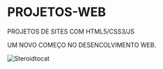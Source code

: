 # PROJETOS-WEB
PROJETOS DE SITES COM HTML5/CSS3/JS


UM NOVO COMEÇO NO DESENCOLVIMENTO WEB.

![Steroidtocat](https://url.da.imagem.com "Steroidtocat")
